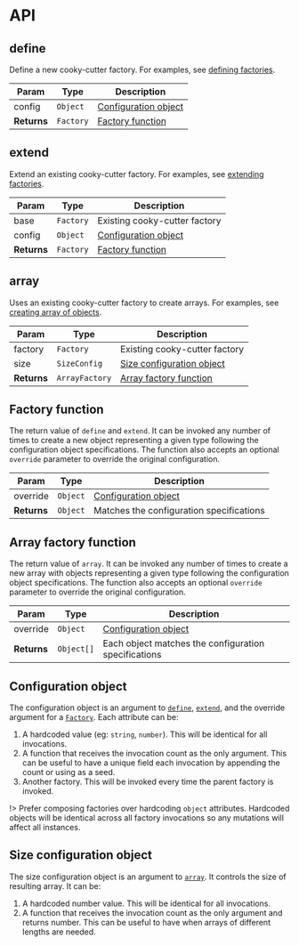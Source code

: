 # API

## define

Define a new cooky-cutter factory. For examples, see [defining factories](define).

| Param       | Type      | Description                                      |
| ----------- | --------- | ------------------------------------------------ |
| config      | `Object`  | [Configuration object](api#configuration-object) |
| **Returns** | `Factory` | [Factory function](api#factory-function)         |

## extend

Extend an existing cooky-cutter factory. For examples, see [extending factories](extend).

| Param       | Type      | Description                                      |
| ----------- | --------- | ------------------------------------------------ |
| base        | `Factory` | Existing cooky-cutter factory                    |
| config      | `Object`  | [Configuration object](api#configuration-object) |
| **Returns** | `Factory` | [Factory function](api#factory-function)         |

## array

Uses an existing cooky-cutter factory to create arrays. For examples, see [creating array of objects](define#creating-array-of-objects).

| Param       | Type           | Description                                                |
| ----------- | -------------- | ---------------------------------------------------------- |
| factory     | `Factory`      | Existing cooky-cutter factory                              |
| size        | `SizeConfig`   | [Size configuration object](api#size-configuration-object) |
| **Returns** | `ArrayFactory` | [Array factory function](api#array-factory-function)       |

## Factory function

The return value of `define` and `extend`. It can be invoked any number of times
to create a new object representing a given type following the configuration
object specifications. The function also accepts an optional `override`
parameter to override the original configuration.

| Param       | Type     | Description                                      |
| ----------- | -------- | ------------------------------------------------ |
| override    | `Object` | [Configuration object](api#configuration-object) |
| **Returns** | `Object` | Matches the configuration specifications         |

## Array factory function

The return value of `array`. It can be invoked any number of times
to create a new array with objects representing a given type following the configuration
object specifications. The function also accepts an optional `override`
parameter to override the original configuration.

| Param       | Type       | Description                                          |
| ----------- | ---------- | ---------------------------------------------------- |
| override    | `Object`   | [Configuration object](api#configuration-object)     |
| **Returns** | `Object[]` | Each object matches the configuration specifications |

## Configuration object

The configuration object is an argument to [`define`](api#define),
[`extend`](api#extend), and the override argument for a [`Factory`](api#factory).
Each attribute can be:

1.  A hardcoded value (eg: `string`, `number`). This will be
    identical for all invocations.
1.  A function that receives the invocation count as the only argument. This
    can be useful to have a unique field each invocation by appending the
    count or using as a seed.
1.  Another factory. This will be invoked every time the parent factory is
    invoked.

!> Prefer composing factories over hardcoding `object` attributes. Hardcoded
objects will be identical across all factory invocations so any mutations will
affect all instances.

## Size configuration object

The size configuration object is an argument to [`array`](api#array). It controls the size of resulting array.
It can be:

1.  A hardcoded number value. This will be identical for all invocations.
1.  A function that receives the invocation count as the only argument and returns number. This
    can be useful to have when arrays of different lengths are needed.
